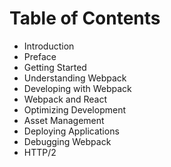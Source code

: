 # Table of Contents

* Introduction
* Preface
* Getting Started
* Understanding Webpack
* Developing with Webpack
* Webpack and React
* Optimizing Development
* Asset Management
* Deploying Applications
* Debugging Webpack
* HTTP/2
